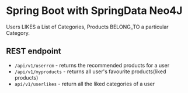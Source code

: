 # Spring Boot with SpringData Neo4J
Users LIKES a List of Categories, Products BELONG_TO a particular Category.


## REST endpoint
- `/api/v1/userrcm` - returns the recommended products for a user
-  `/api/v1/myproducts` - returns all user's favourite products(liked products)
- `api/v1/userlikes` - return all the liked categories of a user
